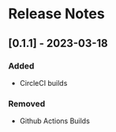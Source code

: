 # Release Notes

## [0.1.1] - 2023-03-18

### Added

- CircleCI builds

### Removed

- Github Actions Builds
